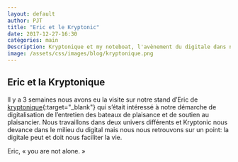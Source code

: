 ```yaml
---
layout: default
author: PJT
title: "Eric et le Kryptonic"
date: 2017-12-27-16:30
catégories: main
Description: Kryptonique et my noteboat, l'avènement du digitale dans notre quotidien
image: /assets/css/images/blog/kryptonique.png
---
```

## Eric et la Kryptonique
Il y a 3 semaines nous avons eu la visite sur notre stand d’Eric de [kryptonique](http://www.kryptonique.eu){:target="_blank"} qui s’était intéressé à notre démarche de digitalisation de l’entretien des bateaux de plaisance et de soutien au plaisancier.
Nous travaillons dans deux univers différents et Kryptonic nous devance dans le milieu du digital mais nous nous retrouvons sur un point: la digitale peut et doit nous faciliter la vie.

Eric, « you are not alone. »
